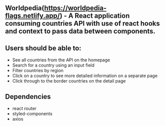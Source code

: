 ## Worldpedia(https://worldpedia-flags.netlify.app/) - A React application consuming countries API with use of react hooks and context to pass data between components.

## Users should be able to:
*  See all countries from the API on the homepage
*  Search for a country using an input field
*  Filter countries by region
*  Click on a country to see more detailed information on a separate page
*  Click through to the border countries on the detail page

## Dependencies
* react router
* styled-components
* axios


